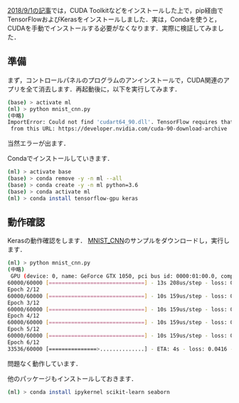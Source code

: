 [2018/9/1の記事](../../../2018/09/01/)では，CUDA Toolkitなどをインストールした上で，pip経由でTensorFlowおよびKerasをインストールしました．実は，Condaを使うと，CUDAを手動でインストールする必要がなくなります．実際に検証してみました．




## 準備

まず，コントロールパネルのプログラムのアンインストールで，CUDA関連のアプリを全て消去します．再起動後に，以下を実行してみます．

~~~bash
(base) > activate ml
(ml) > python mnist_cnn.py
(中略)
ImportError: Could not find 'cudart64_90.dll'. TensorFlow requires that this DLL be installed in a directory that is named in your %PATH% environment variable. Download and install CUDA 9.0
 from this URL: https://developer.nvidia.com/cuda-90-download-archive
~~~

当然エラーが出ます．

Condaでインストールしていきます．

~~~bash
(ml) > activate base
(base) > conda remove -y -n ml --all
(base) > conda create -y -n ml python=3.6
(base) > conda activate ml
(ml) > conda install tensorflow-gpu keras
~~~

## 動作確認

Kerasの動作確認をします． [MNIST_CNN](https://raw.githubusercontent.com/keras-team/keras/master/examples/mnist_cnn.py)のサンプルをダウンロードし，実行します．

~~~bash
(ml) > python mnist_cnn.py
(中略)
 GPU (device: 0, name: GeForce GTX 1050, pci bus id: 0000:01:00.0, compute capability: 6.1)
60000/60000 [==============================] - 13s 208us/step - loss: 0.2567 - acc: 0.9233 - val_loss: 0.0768 - val_acc: 0.9760
Epoch 2/12
60000/60000 [==============================] - 10s 159us/step - loss: 0.0875 - acc: 0.9740 - val_loss: 0.0398 - val_acc: 0.9873
Epoch 3/12
60000/60000 [==============================] - 10s 159us/step - loss: 0.0669 - acc: 0.9805 - val_loss: 0.0326 - val_acc: 0.9886
Epoch 4/12
60000/60000 [==============================] - 10s 159us/step - loss: 0.0536 - acc: 0.9842 - val_loss: 0.0311 - val_acc: 0.9894
Epoch 5/12
60000/60000 [==============================] - 10s 159us/step - loss: 0.0466 - acc: 0.9856 - val_loss: 0.0321 - val_acc: 0.9891
Epoch 6/12
33536/60000 [===============>..............] - ETA: 4s - loss: 0.0416 - acc: 0.9874
~~~

問題なく動作しています．

他のパッケージもインストールしておきます．

~~~bash
(ml) > conda install ipykernel scikit-learn seaborn
~~~
